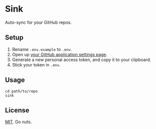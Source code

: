 # Sink

Auto-sync for your GitHub repos.

## Setup

1. Rename `.env.example` to `.env`.
2. Open up [your GitHub application settings page](https://github.com/settings/applications).
3. Generate a new personal access token, and copy it to your clipboard.
4. Stick your token in `.env`.

## Usage

    cd path/to/repo
    sink

## License

[MIT](./LICENSE). Go nuts.
